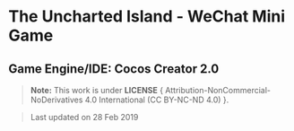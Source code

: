 # The Uncharted Island - WeChat Mini Game

## Game Engine/IDE: Cocos Creator 2.0


> **Note:** This work is under **LICENSE** { Attribution-NonCommercial-NoDerivatives 4.0 International (CC BY-NC-ND 4.0) }.

> Last updated on 28 Feb 2019